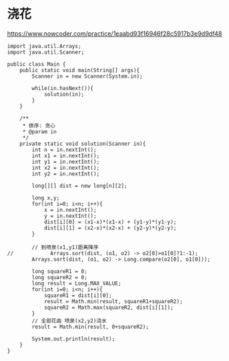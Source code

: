 # 浇花
https://www.nowcoder.com/practice/1eaabd93f16946f28c5917b3e9d9df48

    import java.util.Arrays;
    import java.util.Scanner;
    
    public class Main {
        public static void main(String[] args){
            Scanner in = new Scanner(System.in);
    
            while(in.hasNext()){
                solution(in);
            }
        }
    
        /**
         * 排序: 贪心
         * @param in
         */
        private static void solution(Scanner in){
            int n = in.nextInt();
            int x1 = in.nextInt();
            int y1 = in.nextInt();
            int x2 = in.nextInt();
            int y2 = in.nextInt();
    
            long[][] dist = new long[n][2];
    
            long x,y;
            for(int i=0; i<n; i++){
                x = in.nextInt();
                y = in.nextInt();
                dist[i][0] = (x1-x)*(x1-x) + (y1-y)*(y1-y);
                dist[i][1] = (x2-x)*(x2-x) + (y2-y)*(y2-y);
            }
    
            // 到喷泉(x1,y1)距离降序
    //            Arrays.sort(dist, (o1, o2) -> o2[0]>o1[0]?1:-1);
            Arrays.sort(dist, (o1, o2) -> Long.compare(o2[0], o1[0]));
    
            long squareR1 = 0;
            long squareR2 = 0;
            long result = Long.MAX_VALUE;
            for(int i=0; i<n; i++){
                squareR1 = dist[i][0];
                result = Math.min(result, squareR1+squareR2);
                squareR2 = Math.max(squareR2, dist[i][1]);
            }
            // 全部花由 喷泉(x2,y2)浇水
            result = Math.min(result, 0+squareR2);
    
            System.out.println(result);
        }
    }
    

